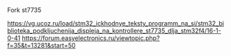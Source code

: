 Fork st7735

https://vg.ucoz.ru/load/stm32_ickhodnye_teksty_programm_na_si/stm32_biblioteka_podkljuchenija_displeja_na_kontrollere_st7735_dlja_stm32f4/16-1-0-41
https://forum.easyelectronics.ru/viewtopic.php?f=35&t=13281&start=50

